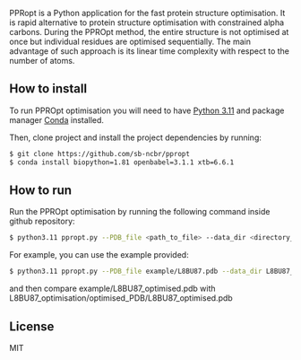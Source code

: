 PPRopt is a Python application for the fast protein structure optimisation. It is rapid alternative to protein structure optimisation with constrained alpha carbons. During the PPROpt method, the entire structure is not optimised at once but individual residues are optimised sequentially. The main advantage of such approach is its linear time complexity with respect to the number of atoms. 

## How to install

To run PPROpt optimisation you will need to have [Python 3.11](https://www.python.org/downloads/) and package manager  [Conda](https://docs.conda.io/projects/conda/en/latest/user-guide/install/linux.html) installed.

Then, clone project and install the project dependencies by running:

```bash
$ git clone https://github.com/sb-ncbr/ppropt
$ conda install biopython=1.81 openbabel=3.1.1 xtb=6.6.1
```

## How to run
Run the PPROpt optimisation by running the following command inside github repository:

```bash
$ python3.11 ppropt.py --PDB_file <path_to_file> --data_dir <directory_to_store_data>
```

For example, you can use the example provided:


```bash
$ python3.11 ppropt.py --PDB_file example/L8BU87.pdb --data_dir L8BU87_optimisation
```

and then compare example/L8BU87_optimised.pdb with L8BU87_optimisation/optimised_PDB/L8BU87_optimised.pdb

## License
MIT

